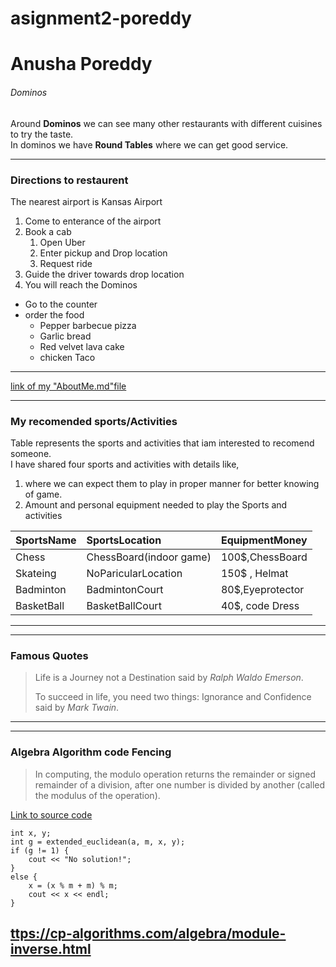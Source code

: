# asignment2-poreddy
# Anusha Poreddy
###### Dominos
Around **Dominos** we can see many other restaurants with different cuisines to try the taste.<br>
In dominos we have **Round Tables** where we can get good service.

---
### Directions to restaurent

The nearest airport is Kansas Airport
1. Come to enterance of the airport
2. Book a cab
    1. Open Uber 
    2. Enter pickup and Drop location
    3. Request ride
3. Guide the driver towards drop location
4. You will reach the Dominos 

* Go to the counter
* order the food
    * Pepper barbecue pizza
    * Garlic bread
    * Red velvet lava cake
    * chicken Taco
---    

[link of my "AboutMe.md"file](https://github.com/anushaporeddy030697/assignment2-poreddy/blob/main/AboutMe.md) 

---
### My recomended sports/Activities
Table represents the  sports and activities that iam interested to recomend someone.<br>I have shared four sports and activities with details like,<br>
1. where we can expect them to play in proper manner for better knowing of game.
2. Amount and personal equipment needed to play the Sports and activities

| SportsName | SportsLocation | EquipmentMoney |
|:---        |:---            |:---   |
| Chess      | ChessBoard(indoor game) | 100$,ChessBoard |
| Skateing   | NoParicularLocation | 150$ , Helmat |
| Badminton  | BadmintonCourt | 80$,Eyeprotector |
| BasketBall | BasketBallCourt | 40$, code Dress |
---

---
### Famous Quotes
>Life is a Journey not a Destination said by *Ralph Waldo Emerson*.
>
>To succeed in life, you need two things: Ignorance and Confidence said by *Mark Twain*.
---


---
### Algebra Algorithm code Fencing
>In computing, the modulo operation returns the remainder or signed remainder of a division, after one number is divided by another (called the modulus of the operation).

[Link to source code](https://en.wikipedia.org/wiki/Modulo_operation)

```
int x, y;
int g = extended_euclidean(a, m, x, y);
if (g != 1) {
    cout << "No solution!";
}
else {
    x = (x % m + m) % m;
    cout << x << endl;
}
```
<ttps://cp-algorithms.com/algebra/module-inverse.html>
---

